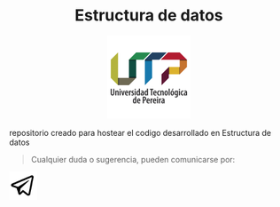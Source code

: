<title>Estructura de datos</title>

<center>

<link rel="stylesheet" href="css/retro.css">

# Estructura de datos

<img src="img/utp.png" alt="Logo UTP" width="150" height="150"> 

</center>

repositorio creado para hostear el codigo desarrollado en Estructura de
datos 

> Cualquier duda o sugerencia, pueden comunicarse por:

<a href=https://telegram.me/Deauth>
<img src="img/telegram.png" alt="Logo UTP" width="50" height="50"> 

